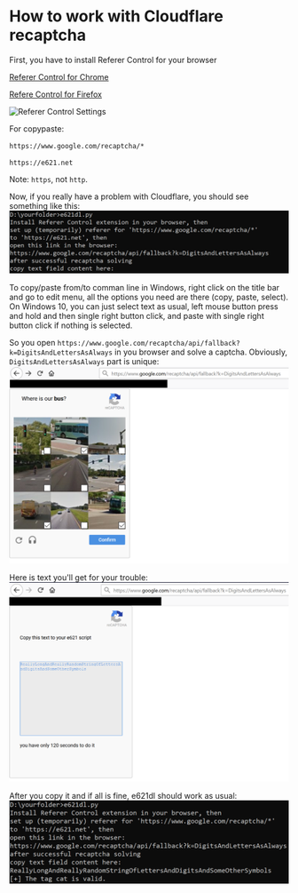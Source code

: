 # How to work with Cloudflare recaptcha

First, you have to install Referer Control for your browser

[Referer Control for Chrome](https://chrome.google.com/webstore/detail/referer-control/hnkcfpcejkafcihlgbojoidoihckciin)

[Refere Control for Firefox](https://addons.mozilla.org/en-US/firefox/addon/referercontrol/)

![Referer Control Settings](D:\perfect\programs\e621dl.git\pics\refcontrolsettings.png)

For copypaste:

```
https://www.google.com/recaptcha/*
```

```
https://e621.net
```

Note: `https`, not `http`.

Now, if you really have a problem with Cloudflare, you should see something like this:
![e621dl recaptcha code prompt](pics/recaptchaprompt.png)

To copy/paste from/to comman line in Windows, right click on the title bar and go to edit menu, all the options you need are there (copy, paste, select). On Windows 10, you can just select text as usual, left mouse button press and hold and then single right button click, and paste with single right button click if nothing is selected.

So you open `https://www.google.com/recaptcha/api/fallback?k=DigitsAndLettersAsAlways` in you browser and solve a captcha. Obviously, `DigitsAndLettersAsAlways` part is unique:
![NoScript Captcha](pics/noscriptcaptcha.png)

Here is text you'll get for your trouble:
![Recaptcha confirmation text](pics/recaptchasolved.png)

After you copy it and if all is fine, e621dl should work as usual:
![Cloudflare is satisfied](pics/allisgood.png)